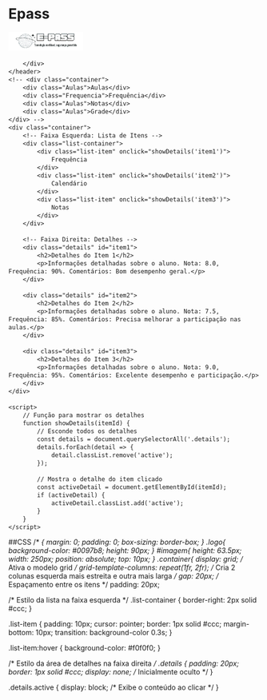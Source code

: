 # Epass
  <div class="logo">
            <img id="imagem" src="images/2-removebg-preview.png" alt="" width="150">
        </div>
        <div class="navegation">

        </div>
    </header>
    <!-- <div class="container">
        <div class="Aulas">Aulas</div>
        <div class="Frequencia">Frequência</div>
        <div class="Aulas">Notas</div>
        <div class="Aulas">Grade</div>
    </div> -->
    <div class="container">
        <!-- Faixa Esquerda: Lista de Itens -->
        <div class="list-container">
            <div class="list-item" onclick="showDetails('item1')">
                Frequência
            </div>
            <div class="list-item" onclick="showDetails('item2')">
                Calendário
            </div>
            <div class="list-item" onclick="showDetails('item3')">
                Notas
            </div>
        </div>

        <!-- Faixa Direita: Detalhes -->
        <div class="details" id="item1">
            <h2>Detalhes do Item 1</h2>
            <p>Informações detalhadas sobre o aluno. Nota: 8.0, Frequência: 90%. Comentários: Bom desempenho geral.</p>
        </div>

        <div class="details" id="item2">
            <h2>Detalhes do Item 2</h2>
            <p>Informações detalhadas sobre o aluno. Nota: 7.5, Frequência: 85%. Comentários: Precisa melhorar a participação nas aulas.</p>
        </div>

        <div class="details" id="item3">
            <h2>Detalhes do Item 3</h2>
            <p>Informações detalhadas sobre o aluno. Nota: 9.0, Frequência: 95%. Comentários: Excelente desempenho e participação.</p>
        </div>
    </div>

    <script>
        // Função para mostrar os detalhes
        function showDetails(itemId) {
            // Esconde todos os detalhes
            const details = document.querySelectorAll('.details');
            details.forEach(detail => {
                detail.classList.remove('active');
            });

            // Mostra o detalhe do item clicado
            const activeDetail = document.getElementById(itemId);
            if (activeDetail) {
                activeDetail.classList.add('active');
            }
        }
    </script>
##CSS
/* *{
    margin: 0;
    padding: 0;
    box-sizing: border-box;
}
.logo{
    background-color: #0097b8;
    height: 90px;
}
#imagem{
    height: 63.5px;
    width: 250px;
    position: absolute;
    top: 10px;
}
.container{
    display: grid; /* Ativa o modelo grid */
    grid-template-columns: repeat(1fr, 2fr); /* Cria 2 colunas esquerda mais estreita e outra mais larga */
    gap: 20px; /* Espaçamento entre os itens */
    padding: 20px;


/* Estilo da lista na faixa esquerda */
.list-container {
    border-right: 2px solid #ccc;
}

.list-item {
    padding: 10px;
    cursor: pointer;
    border: 1px solid #ccc;
    margin-bottom: 10px;
    transition: background-color 0.3s;
}

.list-item:hover {
    background-color: #f0f0f0;
}

/* Estilo da área de detalhes na faixa direita */
.details {
    padding: 20px;
    border: 1px solid #ccc;
    display: none; /* Inicialmente oculto */
}

.details.active {
    display: block; /* Exibe o conteúdo ao clicar */
} 